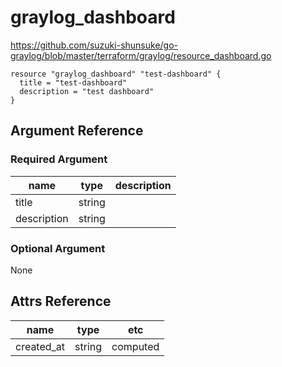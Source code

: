 # graylog_dashboard

https://github.com/suzuki-shunsuke/go-graylog/blob/master/terraform/graylog/resource_dashboard.go

```
resource "graylog_dashboard" "test-dashboard" {
  title = "test-dashboard"
  description = "test dashboard"
}
```

## Argument Reference

### Required Argument

name | type | description
--- | --- | ---
title | string |
description | string |

### Optional Argument

None

## Attrs Reference

name | type | etc
--- | --- | ---
created_at | string | computed
